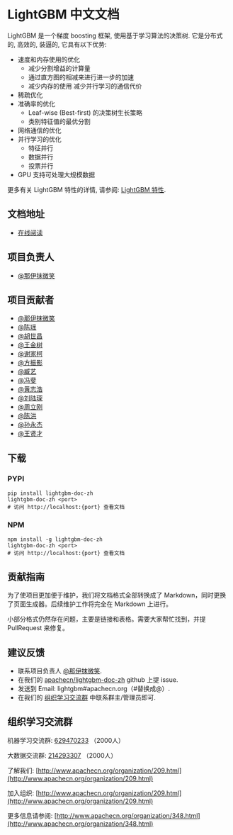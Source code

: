 # LightGBM 中文文档

LightGBM 是一个梯度 boosting 框架, 使用基于学习算法的决策树.
它是分布式的, 高效的, 装逼的, 它具有以下优势:
* 速度和内存使用的优化
  * 减少分割增益的计算量
  * 通过直方图的相减来进行进一步的加速
  * 减少内存的使用
  减少并行学习的通信代价
* 稀疏优化
* 准确率的优化
  * Leaf-wise (Best-first) 的决策树生长策略
  * 类别特征值的最优分割
* 网络通信的优化
* 并行学习的优化
  * 特征并行
  * 数据并行
  * 投票并行
* GPU 支持可处理大规模数据

更多有关 LightGBM 特性的详情, 请参阅: [LightGBM 特性]().

## 文档地址

+   [在线阅读](http://lightgbm.apachecn.org)

## 项目负责人

*   [@那伊抹微笑](https://github.com/wangyangting)

## 项目贡献者

*   [@那伊抹微笑](https://github.com/apachecn/lightgbm-doc-zh)
*   [@陈瑶](https://github.com/apachecn/lightgbm-doc-zh)
*   [@胡世昌](https://github.com/apachecn/lightgbm-doc-zh)
*   [@王金树](https://github.com/apachecn/lightgbm-doc-zh)
*   [@谢家柯](https://github.com/apachecn/lightgbm-doc-zh)
*   [@方振影](https://github.com/apachecn/lightgbm-doc-zh)
*   [@臧艺](https://github.com/apachecn/lightgbm-doc-zh)
*   [@冯斐](https://github.com/apachecn/lightgbm-doc-zh)
*   [@黄志浩](https://github.com/apachecn/lightgbm-doc-zh)
*   [@刘陆琛](https://github.com/apachecn/lightgbm-doc-zh)
*   [@周立刚](https://github.com/apachecn/lightgbm-doc-zh)
*   [@陈洪](https://github.com/apachecn/lightgbm-doc-zh)
*   [@孙永杰](https://github.com/apachecn/lightgbm-doc-zh)
*   [@王贤才](https://github.com/apachecn/lightgbm-doc-zh)

## 下载

### PYPI

```
pip install lightgbm-doc-zh
lightgbm-doc-zh <port>
# 访问 http://localhost:{port} 查看文档
```

### NPM

```
npm install -g lightgbm-doc-zh
lightgbm-doc-zh <port>
# 访问 http://localhost:{port} 查看文档
```

## 贡献指南

为了使项目更加便于维护，我们将文档格式全部转换成了 Markdown，同时更换了页面生成器。后续维护工作将完全在 Markdown 上进行。

小部分格式仍然存在问题，主要是链接和表格。需要大家帮忙找到，并提 PullRequest 来修复。

## 建议反馈

*   联系项目负责人 [@那伊抹微笑](https://github.com/wangyangting).
*   在我们的 [apachecn/lightgbm-doc-zh](https://github.com/apachecn/lightgbm-doc-zh) github 上提 issue.
*   发送到 Email: lightgbm#apachecn.org（#替换成@）.
*   在我们的 [组织学习交流群](./apachecn-learning-group.rst) 中联系群主/管理员即可.

## 组织学习交流群

机器学习交流群: [629470233](http://shang.qq.com/wpa/qunwpa?idkey=bcee938030cc9e1552deb3bd9617bbbf62d3ec1647e4b60d9cd6b6e8f78ddc03) （2000人）

大数据交流群: [214293307](http://shang.qq.com/wpa/qunwpa?idkey=bcee938030cc9e1552deb3bd9617bbbf62d3ec1647e4b60d9cd6b6e8f78ddc03) （2000人）

了解我们: [http://www.apachecn.org/organization/209.html](http://www.apachecn.org/organization/209.html)

加入组织: [http://www.apachecn.org/organization/209.html](http://www.apachecn.org/organization/209.html)

更多信息请参阅: [http://www.apachecn.org/organization/348.html](http://www.apachecn.org/organization/348.html)
